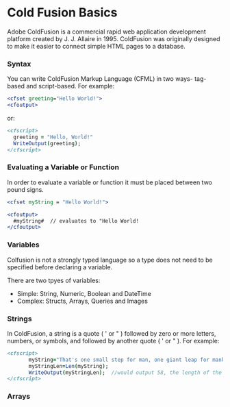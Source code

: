 # Cold Fusion Basics
Adobe ColdFusion is a commercial rapid web application development platform created by J. J. Allaire in 1995. 
ColdFusion was originally designed to make it easier to connect simple HTML pages to a database.

### Syntax

You can write ColdFusion Markup Language (CFML) in two ways- tag-based and script-based. 
For example:
```coldfusion
<cfset greeting="Hello World!">
<cfoutput>
```

or:
```coldfusion
<cfscript>
  greeting = "Hello, World!"
  WriteOutput(greeting);
</cfscript>
```

### Evaluating a Variable or Function
In order to evaluate a variable or function it must be placed between two pound signs.

```coldfusion
<cfset myString = "Hello World!">

<cfoutput>
  #myString#  // evaluates to "Hello World!
</cfoutput>
```

### Variables
Colfusion is not a strongly typed language so a type does not need to be specified before declaring a variable.

There are two tpyes of variables:
* Simple: String, Numeric, Boolean and DateTime
* Complex: Structs, Arrays, Queries and Images

### Strings
In ColdFusion, a string is a quote ( ' or " ) followed by zero or more letters, numbers, or symbols, and followed by another quote ( ' or " ). For example:

```coldfusion
<cfscript>
       myString="That's one small step for man, one giant leap for mankind.";
       myStringLen=Len(myString);
       WriteOutput(myStringLen);  //would output 58, the length of the string
</cfscript>
```

### Arrays
